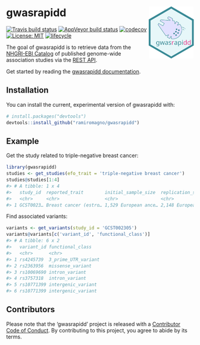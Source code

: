
<!-- README.md is generated from README.Rmd. Please edit that file -->

# gwasrapidd <img src="man/figures/logo.svg" align="right" height=140/>

[![Travis build
status](https://travis-ci.org/ramiromagno/gwasrapidd.svg?branch=master)](https://travis-ci.org/ramiromagno/gwasrapidd)
[![AppVeyor build
status](https://ci.appveyor.com/api/projects/status/github/ramiromagno/gwasrapidd?branch=master&svg=true)](https://ci.appveyor.com/project/ramiromagno/gwasrapidd)
[![codecov](https://codecov.io/gh/ramiromagno/gwasrapidd/branch/master/graph/badge.svg)](https://codecov.io/gh/ramiromagno/gwasrapidd)
[![License:
MIT](https://img.shields.io/badge/License-MIT-yellow.svg)](https://opensource.org/licenses/MIT)
[![lifecycle](https://img.shields.io/badge/lifecycle-experimental-orange.svg)](https://www.tidyverse.org/lifecycle/#experimental)

The goal of gwasrapidd is to retrieve data from the [NHGRI-EBI
Catalog](https://www.ebi.ac.uk/gwas) of published genome-wide
association studies via the [REST
API](https://www.ebi.ac.uk/gwas/docs/api).

Get started by reading the [gwasrapidd
documentation](https://rmagno.eu/gwasrapidd/articles/gwasrapidd.html).

## Installation

You can install the current, experimental version of gwasrapidd with:

``` r
# install.packages("devtools")
devtools::install_github("ramiromagno/gwasrapidd")
```

## Example

Get the study related to triple-negative breast cancer:

``` r
library(gwasrapidd)
studies <- get_studies(efo_trait = 'triple-negative breast cancer')
studies@studies[1:4]
#> # A tibble: 1 x 4
#>   study_id  reported_trait        initial_sample_size  replication_sample_…
#>   <chr>     <chr>                 <chr>                <chr>               
#> 1 GCST0023… Breast cancer (estro… 1,529 European ance… 2,148 European ance…
```

Find associated variants:

``` r
variants <- get_variants(study_id = 'GCST002305')
variants@variants[c('variant_id', 'functional_class')]
#> # A tibble: 6 x 2
#>   variant_id functional_class   
#>   <chr>      <chr>              
#> 1 rs4245739  3_prime_UTR_variant
#> 2 rs2363956  missense_variant   
#> 3 rs10069690 intron_variant     
#> 4 rs3757318  intron_variant     
#> 5 rs10771399 intergenic_variant 
#> 6 rs10771399 intergenic_variant
```

## Contributors

Please note that the ‘gwasrapidd’ project is released with a
[Contributor Code of Conduct](CODE_OF_CONDUCT.md). By contributing to
this project, you agree to abide by its terms.
